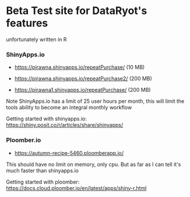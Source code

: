 # Beta Test site for DataRyot's features
unfortunately written in R

### ShinyApps.io

- https://pirawna.shinyapps.io/repeatPurchase/ (10 MB)
     
- https://pirawna.shinyapps.io/repeatPurchase2/ (200 MB)
     
- https://pirawna1.shinyapps.io/repeatPurchase/ (200 MB)

Note ShinyApps.io has a limit of 25 user hours per month, this will limit the tools ability to become an integral monthly workflow 

Getting started with shinyapps.io: https://shiny.posit.co/r/articles/share/shinyapps/


### Ploomber.io

- https://autumn-recipe-5460.ploomberapp.io/

This should have no limit on memory, only cpu. But as far as I can tell it's much faster than shinyapps.io

Getting started with ploomber: https://docs.cloud.ploomber.io/en/latest/apps/shiny-r.html


